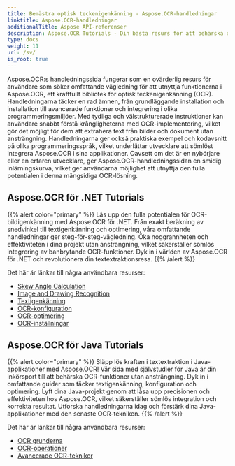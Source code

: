 ```yaml
---
title: Bemästra optisk teckenigenkänning - Aspose.OCR-handledningar
linktitle: Aspose.OCR-handledningar
additionalTitle: Aspose API-referenser
description: Aspose.OCR Tutorials - Din bästa resurs för att behärska optisk teckenigenkänning med tydliga instruktioner och praktiska exempel på olika språk.
type: docs
weight: 11
url: /sv/
is_root: true
---
```


Aspose.OCR:s handledningssida fungerar som en ovärderlig resurs för användare som söker omfattande vägledning för att utnyttja funktionerna i Aspose.OCR, ett kraftfullt bibliotek för optisk teckenigenkänning (OCR). Handledningarna täcker en rad ämnen, från grundläggande installation och installation till avancerade funktioner och integrering i olika programmeringsmiljöer. Med tydliga och välstrukturerade instruktioner kan användare snabbt förstå krångligheterna med OCR-implementering, vilket gör det möjligt för dem att extrahera text från bilder och dokument utan ansträngning. Handledningarna ger också praktiska exempel och kodavsnitt på olika programmeringsspråk, vilket underlättar utvecklare att sömlöst integrera Aspose.OCR i sina applikationer. Oavsett om det är en nybörjare eller en erfaren utvecklare, ger Aspose.OCR-handledningssidan en smidig inlärningskurva, vilket ger användarna möjlighet att utnyttja den fulla potentialen i denna mångsidiga OCR-lösning.

## Aspose.OCR för .NET Tutorials
{{% alert color="primary" %}}
Lås upp den fulla potentialen för OCR-bildigenkänning med Aspose.OCR för .NET. Från exakt beräkning av snedvinkel till textigenkänning och optimering, våra omfattande handledningar ger steg-för-steg-vägledning. Öka noggrannheten och effektiviteten i dina projekt utan ansträngning, vilket säkerställer sömlös integrering av banbrytande OCR-funktioner. Dyk in i världen av Aspose.OCR för .NET och revolutionera din textextraktionsresa.
{{% /alert %}}

Det här är länkar till några användbara resurser:
 
- [Skew Angle Calculation](./net/skew-angle-calculation/)
- [Image and Drawing Recognition](./net/image-and-drawing-recognition/)
- [Textigenkänning](./net/textigenkänning/)
- [OCR-konfiguration](./net/ocr-configuration/)
- [OCR-optimering](./net/ocr-optimization/)
- [OCR-inställningar](./net/ocr-settings/)


## Aspose.OCR för Java Tutorials
{{% alert color="primary" %}}
Släpp lös kraften i textextraktion i Java-applikationer med Aspose.OCR! Vår sida med självstudier för Java är din inkörsport till att behärska OCR-funktioner utan ansträngning. Dyk in i omfattande guider som täcker textigenkänning, konfiguration och optimering. Lyft dina Java-projekt genom att låsa upp precisionen och effektiviteten hos Aspose.OCR, vilket säkerställer sömlös integration och korrekta resultat. Utforska handledningarna idag och förstärk dina Java-applikationer med den senaste OCR-tekniken.
{{% /alert %}}

Det här är länkar till några användbara resurser:
 
- [OCR grunderna](./java/ocr-basics/)
- [OCR-operationer](./java/ocr-operations/)
- [Avancerade OCR-tekniker](./java/advanced-ocr-techniques/)



